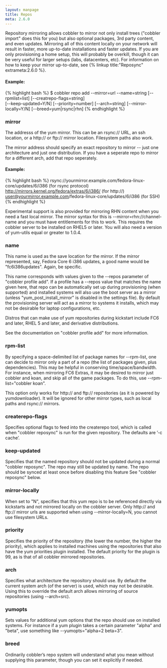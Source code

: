 ```yaml
---
layout: manpage
title: Repos
meta: 2.6.0
---
```

Repository mirroring allows cobbler to mirror not only install trees ("cobbler import" does this for you) but also optional packages, 3rd party content, and even updates.   Mirroring all of this content locally on your network will result in faster, more up-to-date installations and faster updates.  If you are only provisioning a home setup, this will probably be overkill, though it can be very useful for larger setups (labs, datacenters, etc).  For information on how to keep your mirror up-to-date, see {% linkup title:"Reposync" extrameta:2.6.0 %}.

#### Example:
{% highlight bash %}
$ cobbler repo add --mirror=url --name=string [--rpmlist=list] [--creatrepo-flags=string] \
[--keep-updated=Y/N] [--priority=number] [--arch=string] [--mirror-locally=Y/N] [--breed=yum|rsync|rhn]
{% endhighlight %}

### mirror
The addresss of the yum mirror.  This can be an rsync:// URL, an ssh location, or a http:// or ftp:// mirror location.  Filesystem paths also work.

The mirror address should specify an exact repository to mirror -- just one architecture and just one distribution.  If you have a seperate repo to mirror for a different arch, add that repo seperately.

#### Example:
{% highlight bash %}
rsync://yourmirror.example.com/fedora-linux-core/updates/6/i386 (for rsync protocol)
http://mirrors.kernel.org/fedora/extras/6/i386/ (for http://)
user@yourmirror.example.com/fedora-linux-core/updates/6/i386  (for SSH)
{% endhighlight %}

Experimental support is also provided for mirroring RHN content when you need a fast local mirror.  The mirror syntax for this is --mirror=rhn://channel-name and you must have entitlements for this to work.  This requires the cobbler server to be installed on RHEL5 or later.  You will also need a version of yum-utils equal or greater to 1.0.4.

### name
This name is used as the save location for the mirror.  If the mirror represented, say, Fedora Core 6 i386 updates, a good name would be "fc6i386updates".  Again, be specific.

This name corresponds with values given to the --repos parameter of "cobbler profile add".  If a profile has a --repos value that matches the name given here, that repo can be automatically set up during provisioning (when supported) and installed systems will also use the boot server as a mirror (unless "yum_post_install_mirror" is disabled in the settings file).  By default the provisioning server will act as a mirror to systems it installs, which may not be desirable for laptop configurations, etc.

Distros that can make use of yum repositories during kickstart include FC6 and later, RHEL 5 and later, and derivative distributions.

See the documentation on "cobbler profile add" for more information.

### rpm-list
By specifying a space-delimited list of package names for --rpm-list, one can decide to mirror only a part of a repo (the list of packages given, plus dependencies).  This may be helpful in conserving time/space/bandwidth.  For instance, when mirroring FC6 Extras, it may be desired to mirror just cobbler and koan, and skip all of the game packages.  To do this, use --rpm-list="cobbler koan".

This option only works for http:// and ftp:// repositories (as it is powered by yumdownloader).  It will be ignored for other mirror types, such as local paths and rsync:// mirrors.

### createrepo-flags
Specifies optional flags to feed into the createrepo tool, which is called when "cobbler reposync" is run for the given repository. The defaults are ’-c cache’.

### keep-updated
Specifies that the named repository should not be updated during a normal "cobbler reposync".    The repo may still be updated by name.   The repo should be synced at least once before disabling this feature See "cobbler reposync" below.

### mirror-locally
When set to "N", specifies that this yum repo is to be referenced directly via kickstarts and not mirrored locally on the cobbler server.  Only http:// and ftp:// mirror urls are supported when using --mirror-locally=N, you cannot use filesystem URLs.

### priority
Specifies the priority of the repository (the lower the number, the higher the priority), which applies to installed machines using the repositories that also have the yum priorities plugin installed. The default priority for the plugin is 99, as is that of all cobbler mirrored repositories.

### arch
Specifies what architecture the repository should use.  By default the current system arch (of the server) is used, which may not be desirable.  Using this to override the default arch allows mirroring of source repositories (using --arch=src).

### yumopts
Sets values for additional yum options that the repo should use on installed systems.  For instance if a yum plugin takes a certain parameter "alpha" and "beta", use something like --yumopts="alpha=2 beta=3".
           
### breed
Ordinarily cobbler’s repo system will understand what you mean without supplying this parameter, though you can set it explicitly if needed.
